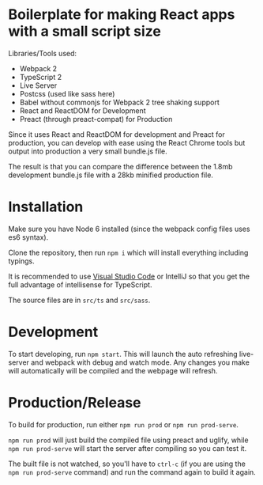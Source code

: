 # Boilerplate for making React apps with a small script size

Libraries/Tools used:

- Webpack 2
- TypeScript 2
- Live Server
- Postcss (used like sass here)
- Babel without commonjs for Webpack 2 tree shaking support
- React and ReactDOM for Development
- Preact (through preact-compat) for Production

Since it uses React and ReactDOM for development and Preact for production, you can develop with ease using the React Chrome tools but output into production a very small bundle.js file.

The result is that you can compare the difference between the 1.8mb development bundle.js file with a 28kb minified production file.

# Installation

Make sure you have Node 6 installed (since the webpack config files uses es6 syntax).

Clone the repository, then run `npm i` which will install everything including typings.

It is recommended to use [Visual Studio Code](https://code.visualstudio.com/) or IntelliJ so that you get the full advantage of intellisense for TypeScript.

The source files are in `src/ts` and `src/sass`.

# Development

To start developing, run `npm start`. This will launch the auto refreshing live-server and webpack with debug and watch mode. Any changes you make will automatically will be compiled and the webpage will refresh.

# Production/Release

To build for production, run either `npm run prod` or `npm run prod-serve`.

`npm run prod` will just build the compiled file using preact and uglify, while `npm run prod-serve` will start the server after compiling so you can test it.

The built file is not watched, so you'll have to `ctrl-c` (if you are using the `npm run prod-serve` command) and run the command again to build it again.
